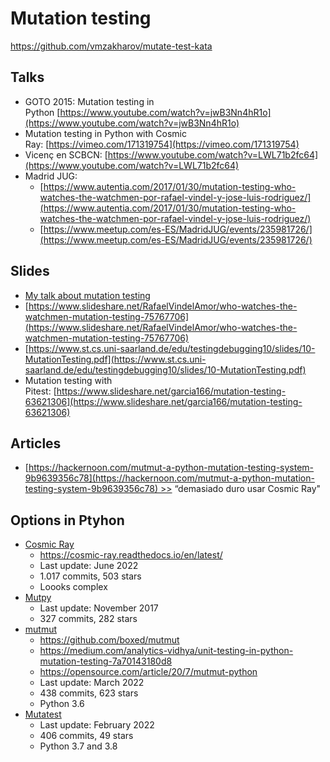# Mutation testing

https://github.com/vmzakharov/mutate-test-kata


## Talks

- GOTO 2015: Mutation testing in Python [https://www.youtube.com/watch?v=jwB3Nn4hR1o](https://www.youtube.com/watch?v=jwB3Nn4hR1o)
- Mutation testing in Python with Cosmic Ray: [https://vimeo.com/171319754](https://vimeo.com/171319754)
- Vicenç en SCBCN: [https://www.youtube.com/watch?v=LWL71b2fc64](https://www.youtube.com/watch?v=LWL71b2fc64)
- Madrid JUG:
    - [https://www.autentia.com/2017/01/30/mutation-testing-who-watches-the-watchmen-por-rafael-vindel-y-jose-luis-rodriguez/](https://www.autentia.com/2017/01/30/mutation-testing-who-watches-the-watchmen-por-rafael-vindel-y-jose-luis-rodriguez/)
    - [https://www.meetup.com/es-ES/MadridJUG/events/235981726/](https://www.meetup.com/es-ES/MadridJUG/events/235981726/)


## Slides
- [My talk about mutation testing](https://docs.google.com/presentation/d/e/2PACX-1vRQLjeHWO7uYC9_GtZR0H9xWTAmFOMOcy55hWC2Ljo1Xslhk9pDlwKAwpsJz0LKgKKKrCEPclp9RaOo/pub?start=false&loop=false&delayms=3000)
- [https://www.slideshare.net/RafaelVindelAmor/who-watches-the-watchmen-mutation-testing-75767706](https://www.slideshare.net/RafaelVindelAmor/who-watches-the-watchmen-mutation-testing-75767706)
- [https://www.st.cs.uni-saarland.de/edu/testingdebugging10/slides/10-MutationTesting.pdf](https://www.st.cs.uni-saarland.de/edu/testingdebugging10/slides/10-MutationTesting.pdf)
- Mutation testing with Pitest: [https://www.slideshare.net/garcia166/mutation-testing-63621306](https://www.slideshare.net/garcia166/mutation-testing-63621306)


## Articles
- [https://hackernoon.com/mutmut-a-python-mutation-testing-system-9b9639356c78](https://hackernoon.com/mutmut-a-python-mutation-testing-system-9b9639356c78) >> “demasiado duro usar Cosmic Ray"


## Options in Ptyhon

- [Cosmic Ray](https://github.com/sixty-north/cosmic-ray)
    - https://cosmic-ray.readthedocs.io/en/latest/
    - Last update: June 2022
    - 1.017 commits, 503 stars
    - Loooks complex
- [Mutpy](https://github.com/mutpy/mutpy)
    - Last update: November 2017
    - 327 commits, 282 stars
- [mutmut](https://mutmut.readthedocs.io/en/latest/)
    - https://github.com/boxed/mutmut
    - https://medium.com/analytics-vidhya/unit-testing-in-python-mutation-testing-7a70143180d8
    - https://opensource.com/article/20/7/mutmut-python
    - Last update: March 2022
    - 438 commits, 623 stars
    - Python 3.6
- [Mutatest](https://mutatest.readthedocs.io/en/latest/)
    - Last update: February 2022
    - 406 commits, 49 stars
    - Python 3.7 and 3.8

